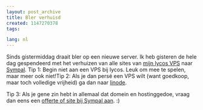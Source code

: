 ```yaml
---
layout: post_archive
title: Bler verhuisd
created: 1147270378
tags:

lang: nl
---
```

Sinds gistermiddag draait bler op een nieuwe server. Ik heb gisteren de hele dag gespendeerd met het verhuizen van alle sites van [mijn lycos VPS](http://webhosting.lycos.nl/vds/presentation/) naar [Sympal](http://sympal.nl). Tip 1: Begin niet aan een VPS bij lycos. Leuk om mee te spelen, maar meer ook niet!Tip 2: Als je dan persé een VPS wilt (want goedkoop, maar toch volledige vrijheid) ga dan naar [linode](http://www.linode.com/).

Tip 3: Als je gene zin hebt in allemaal dat domein en hostinggedoe, vraag dan eens een [offerte of site bij Sympal aan](http://sympal.nl/contact). :)
